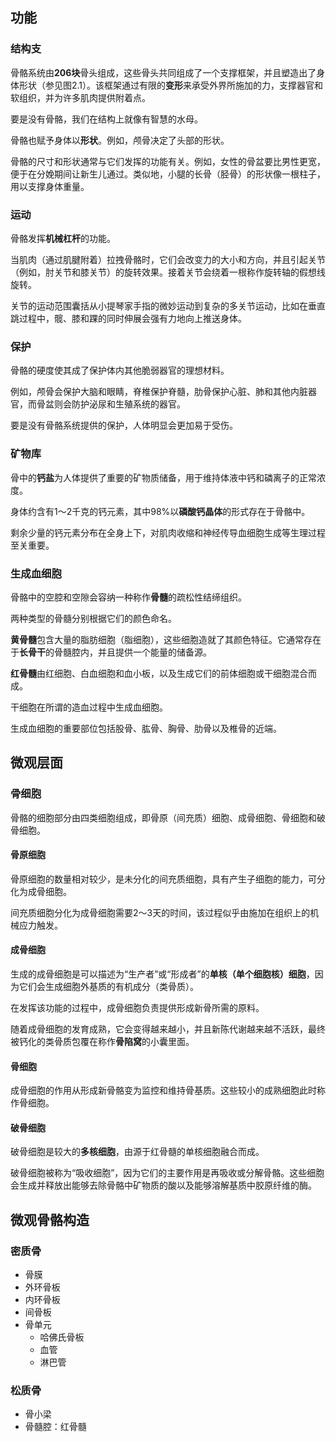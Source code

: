 ## 功能

### 结构支

骨骼系统由**206块**骨头组成，这些骨头共同组成了一个支撑框架，并且塑造出了身体形状（参见图2.1）。该框架通过有限的**变形**来承受外界所施加的力，支撑器官和软组织，并为许多肌肉提供附着点。

要是没有骨骼，我们在结构上就像有智慧的水母。

骨骼也赋予身体以**形状**。例如，颅骨决定了头部的形状。

骨骼的尺寸和形状通常与它们发挥的功能有关。例如，女性的骨盆要比男性更宽，便于在分娩期间让新生儿通过。类似地，小腿的长骨（胫骨）的形状像一根柱子，用以支撑身体重量。

### 运动 

骨骼发挥**机械杠杆**的功能。

当肌肉（通过肌腱附着）拉拽骨骼时，它们会改变力的大小和方向，并且引起关节（例如，肘关节和膝关节）的旋转效果。接着关节会绕着一根称作旋转轴的假想线旋转。

关节的运动范围囊括从小提琴家手指的微妙运动到复杂的多关节运动，比如在垂直跳过程中，髋、膝和踝的同时伸展会强有力地向上推送身体。

### 保护

骨骼的硬度使其成了保护体内其他脆弱器官的理想材料。

例如，颅骨会保护大脑和眼睛，脊椎保护脊髓，肋骨保护心脏、肺和其他内脏器官，而骨盆则会防护泌尿和生殖系统的器官。

要是没有骨骼系统提供的保护，人体明显会更加易于受伤。


### 矿物库

骨中的**钙盐**为人体提供了重要的矿物质储备，用于维持体液中钙和磷离子的正常浓度。

身体约含有1～2千克的钙元素，其中98%以**磷酸钙晶体**的形式存在于骨骼中。

剩余少量的钙元素分布在全身上下，对肌肉收缩和神经传导血细胞生成等生理过程至关重要。

### 生成血细胞

骨骼中的空腔和空隙会容纳一种称作**骨髓**的疏松性结缔组织。

两种类型的骨髓分别根据它们的颜色命名。

**黄骨髓**包含大量的脂肪细胞（脂细胞），这些细胞造就了其颜色特征。它通常存在于**长骨干**的骨髓腔内，并且提供一个能量的储备源。

**红骨髓**由红细胞、白血细胞和血小板，以及生成它们的前体细胞或干细胞混合而成。

干细胞在所谓的造血过程中生成血细胞。

生成血细胞的重要部位包括股骨、肱骨、胸骨、肋骨以及椎骨的近端。

## 微观层面

### 骨细胞

骨骼的细胞部分由四类细胞组成，即骨原（间充质）细胞、成骨细胞、骨细胞和破骨细胞。

#### 骨原细胞

骨原细胞的数量相对较少，是未分化的间充质细胞，具有产生子细胞的能力，可分化为成骨细胞。

间充质细胞分化为成骨细胞需要2～3天的时间，该过程似乎由施加在组织上的机械应力触发。

#### 成骨细胞

生成的成骨细胞是可以描述为“生产者”或“形成者”的**单核（单个细胞核）细胞**，因为它们会生成细胞外基质的有机成分（类骨质）。

在发挥该功能的过程中，成骨细胞负责提供形成新骨所需的原料。

随着成骨细胞的发育成熟，它会变得越来越小，并且新陈代谢越来越不活跃，最终被钙化的类骨质包覆在称作**骨陷窝**的小囊里面。

#### 骨细胞

成骨细胞的作用从形成新骨骼变为监控和维持骨基质。这些较小的成熟细胞此时称作骨细胞。

#### 破骨细胞

破骨细胞是较大的**多核细胞**，由源于红骨髓的单核细胞融合而成。

破骨细胞被称为“吸收细胞”，因为它们的主要作用是再吸收或分解骨骼。这些细胞会生成并释放出能够去除骨骼中矿物质的酸以及能够溶解基质中胶原纤维的酶。


## 微观骨骼构造

### 密质骨

- 骨膜
- 外环骨板
- 内环骨板
- 间骨板
- 骨单元
	- 哈佛氏骨板
	- 血管
	- 淋巴管

### 松质骨

- 骨小梁
- 骨髓腔：红骨髓




